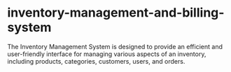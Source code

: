 # inventory-management-and-billing-system
The Inventory Management System is designed to provide an efficient and user-friendly interface for managing various aspects of an inventory, including products, categories, customers, users, and orders. 
